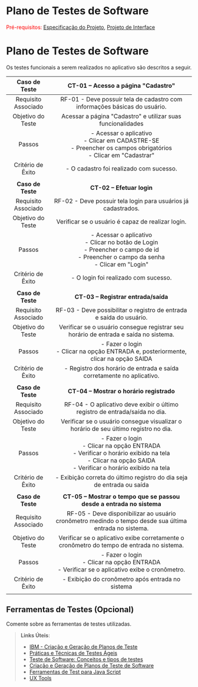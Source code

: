 # Plano de Testes de Software

<span style="color:red">Pré-requisitos: <a href="2-Especificação do Projeto.md"> Especificação do Projeto</a></span>, <a href="3-Projeto de Interface.md"> Projeto de Interface</a>

# Plano de Testes de Software
Os testes funcionais a serem realizados no aplicativo são descritos a seguir.
 
| **Caso de Teste** 	| **CT-01 – Acesso a página "Cadastro"** 	|
|:---:	|:---:	|
|	Requisito Associado 	| RF-01 - Deve possuir tela de cadastro com informações básicas do usuário. |
| Objetivo do Teste 	| Acessar a página "Cadastro" e utilizar suas funcionalidades |
| Passos 	| - Acessar o aplicativo <br> - Clicar em CADASTRE-SE <br> - Preencher os campos obrigatórios <br> - Clicar em "Cadastrar" |
|Critério de Êxito | - O cadastro foi realizado com sucesso. |
|  	|  	|
| **Caso de Teste** 	| **CT-02 – Efetuar login**	|
|Requisito Associado | RF-02 - Deve possuir tela login para usuários já cadastrados. |
| Objetivo do Teste 	| Verificar se o usuário é capaz de realizar login. |
| Passos 	| - Acessar o aplicativo <br> - Clicar no botão de Login <br> - Preencher o campo de id <br> - Preencher o campo da senha <br> - Clicar em "Login" |
|Critério de Êxito | - O login foi realizado com sucesso. |
|  	|  	|
| **Caso de Teste** 	| **CT-03 – Registrar entrada/saída**	|
|Requisito Associado | RF-03	- Deve possibilitar o registro de entrada e saída do usuário. |
| Objetivo do Teste 	| Verificar se o usuário consegue registrar seu horário de entrada e saída no sistema. |
| Passos 	| - Fazer o login <br> - Clicar na opção ENTRADA e, posteriormente, clicar na opção SAIDA |
|Critério de Êxito | - Registro dos horário de entrada e saída corretamente no aplicativo. |
|  	|  	|
| **Caso de Teste** 	| **CT-04 – Mostrar o horário registrado**	|
|Requisito Associado | RF-04	- O aplicativo deve exibir o último registro de entrada/saída no dia. |
| Objetivo do Teste 	| Verificar se o usuário consegue visualizar o horário de seu último registro no dia. |
| Passos 	| - Fazer o login <br> - Clicar na opção ENTRADA <br> - Verificar o horário exibido na tela <br> - Clicar na opção SAIDA <br> - Verificar o horário exibido na tela |
|Critério de Êxito | - Exibição correta do último registro do dia seja de entrada ou saída |
|  	|  	|
| **Caso de Teste** 	| **CT-05 – Mostrar o tempo que se passou desde a entrada no sistema**	|
|Requisito Associado | RF-05	- Deve disponibilizar ao usuário cronômetro medindo o tempo desde sua última entrada no sistema. |
| Objetivo do Teste 	| Verificar se o aplicativo exibe corretamente o cronômetro do tempo de entrada no sistema. |
| Passos 	| - Fazer o login <br> - Clicar na opção ENTRADA <br> - Verificar se o aplicativo exibe o cronômetro. |
|Critério de Êxito | - Exibição do cronômetro após entrada no sistema |
|  	|  	|
 
## Ferramentas de Testes (Opcional)

Comente sobre as ferramentas de testes utilizadas.
 
> **Links Úteis**:
> - [IBM - Criação e Geração de Planos de Teste](https://www.ibm.com/developerworks/br/local/rational/criacao_geracao_planos_testes_software/index.html)
> - [Práticas e Técnicas de Testes Ágeis](http://assiste.serpro.gov.br/serproagil/Apresenta/slides.pdf)
> -  [Teste de Software: Conceitos e tipos de testes](https://blog.onedaytesting.com.br/teste-de-software/)
> - [Criação e Geração de Planos de Teste de Software](https://www.ibm.com/developerworks/br/local/rational/criacao_geracao_planos_testes_software/index.html)
> - [Ferramentas de Test para Java Script](https://geekflare.com/javascript-unit-testing/)
> - [UX Tools](https://uxdesign.cc/ux-user-research-and-user-testing-tools-2d339d379dc7)
